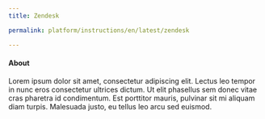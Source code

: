 ```yaml
---
title: Zendesk

permalink: platform/instructions/en/latest/zendesk

---
```

#### About

  Lorem ipsum dolor sit amet, consectetur adipiscing elit. Lectus leo tempor in nunc eros consectetur ultrices dictum. Ut elit phasellus sem donec   vitae cras pharetra id condimentum. Est porttitor mauris, pulvinar sit mi aliquam diam turpis. Malesuada justo, eu tellus leo arcu sed euismod.
